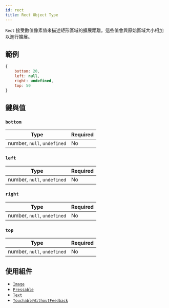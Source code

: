 ```yaml
---
id: rect
title: Rect Object Type
---
```


`Rect` 接受數值像素值來描述矩形區域的擴展距離。這些值會與原始區域大小相加以進行擴展。

## 範例

```js
{
    bottom: 20,
    left: null,
    right: undefined,
    top: 50
}
```

## 鍵與值

### `bottom`

| Type                        | Required |
| --------------------------- | -------- |
| number, `null`, `undefined` | No       |

### `left`

| Type                        | Required |
| --------------------------- | -------- |
| number, `null`, `undefined` | No       |

### `right`

| Type                        | Required |
| --------------------------- | -------- |
| number, `null`, `undefined` | No       |

### `top`

| Type                        | Required |
| --------------------------- | -------- |
| number, `null`, `undefined` | No       |

## 使用組件

- [`Image`](image)
- [`Pressable`](pressable)
- [`Text`](text)
- [`TouchableWithoutFeedback`](touchablewithoutfeedback)